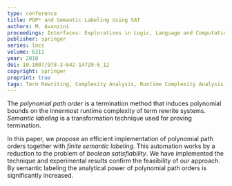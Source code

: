 ```yaml
---
type: conference
title: POP* and Semantic Labeling Using SAT
authors: M. Avanzini
proceedings: Interfaces: Explorations in Logic, Language and Computation, ESSLLI 2008 and ESSLLI 2009 Student Sessions. Selected Papers.
publisher: springer
series: lncs
volume: 6211
year: 2010
doi: 10.1007/978-3-642-14729-6_12
copyright: springer
preprint: true
tags: Term Rewriting, Complexity Analysis, Runtime Complexity Analysis, Path Orders, Automation, Predicative Recursion
---
```


The *polynomial path order* is 
a termination method that induces polynomial bounds on the 
innermost runtime complexity of term rewrite systems.
*Semantic labeling* is a transformation technique used for proving termination.

In this paper, we propose an efficient implementation of polynomial path orders together with
*finite semantic labeling*. This automation works by a reduction to the problem of 
*boolean satisfiability*. 
We have implemented the technique and experimental results confirm the feasibility of our approach.
By semantic labeling the analytical power of polynomial path orders
is significantly increased.
